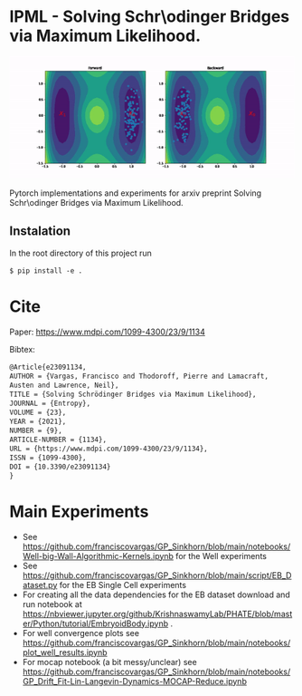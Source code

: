 # IPML - Solving Schr\odinger Bridges via Maximum Likelihood.

![well](images/nicest_well.gif)

Pytorch implementations and experiments for arxiv preprint Solving Schr\odinger Bridges via Maximum Likelihood.

## Instalation

In the root directory of this project run

```
$ pip install -e .
```

# Cite

Paper: https://www.mdpi.com/1099-4300/23/9/1134

Bibtex:

```
@Article{e23091134,
AUTHOR = {Vargas, Francisco and Thodoroff, Pierre and Lamacraft, Austen and Lawrence, Neil},
TITLE = {Solving Schrödinger Bridges via Maximum Likelihood},
JOURNAL = {Entropy},
VOLUME = {23},
YEAR = {2021},
NUMBER = {9},
ARTICLE-NUMBER = {1134},
URL = {https://www.mdpi.com/1099-4300/23/9/1134},
ISSN = {1099-4300},
DOI = {10.3390/e23091134}
}
```

# Main Experiments

* See https://github.com/franciscovargas/GP_Sinkhorn/blob/main/notebooks/Well-big-Wall-Algorithmic-Kernels.ipynb for the Well experiments
* See https://github.com/franciscovargas/GP_Sinkhorn/blob/main/script/EB_Dataset.py for the EB Single Cell experiments
* For creating all the data dependencies for the EB dataset download and run notebook at https://nbviewer.jupyter.org/github/KrishnaswamyLab/PHATE/blob/master/Python/tutorial/EmbryoidBody.ipynb .
* For well convergence plots see https://github.com/franciscovargas/GP_Sinkhorn/blob/main/notebooks/plot_well_results.ipynb
* For mocap notebook (a bit messy/unclear) see https://github.com/franciscovargas/GP_Sinkhorn/blob/main/notebooks/GP_Drift_Fit-Lin-Langevin-Dynamics-MOCAP-Reduce.ipynb
